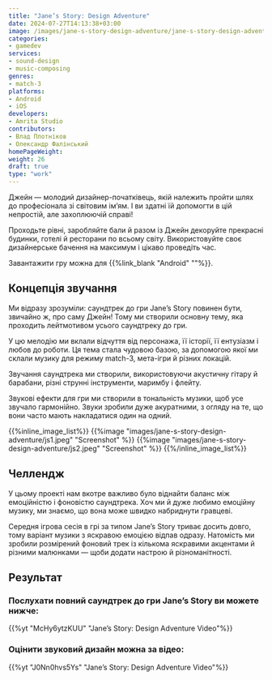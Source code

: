```yaml
---
title: "Jane’s Story: Design Adventure"
date: 2024-07-27T14:13:38+03:00
image: /images/jane-s-story-design-adventure/jane-s-story-design-adventure-thumb.webp
categories:
- gamedev
services:
- sound-design
- music-composing
genres:
- match-3
platforms:
- Android
- iOS
developers:
- Amrita Studio
contributors:
- Влад Плотніков
- Олександр Фалінський
homePageWeight:
weight: 26
draft: true
type: "work"
---
```


Джейн — молодий дизайнер-початківець, якій належить пройти шлях до професіонала зі світовим ім’ям. І ви здатні їй допомогти в цій непростій, але захоплюючій справі!

Проходьте рівні, заробляйте бали й разом із Джейн декоруйте прекрасні будинки, готелі й ресторани по всьому світу. Використовуйте своє дизайнерське бачення на максимум і цікаво проведіть час.

Завантажити гру можна для {{%link_blank "Android" ""%}}.

## Концепція звучання

Ми відразу зрозуміли: саундтрек до гри Jane’s Story повинен бути, звичайно ж, про саму Джейн! Тому ми створили основну тему, яка проходить лейтмотивом усього саундтреку до гри.

У цю мелодію ми вклали відчуття від персонажа, її історії, її ентузіазм і любов до роботи. Ця тема стала чудовою базою, за допомогою якої ми склали музику для режиму match-3, мета-ігри й різних локацій.

Звучання саундтрека ми створили, використовуючи акустичну гітару й барабани, різні струнні інструменти, маримбу і флейту.

Звукові ефекти для гри ми створили в тональність музики, щоб усе звучало гармонійно. Звуки зробили дуже акуратними, з огляду на те, що вони часто мають накладатися один на одний.

{{%inline_image_list%}}
{{%image "images/jane-s-story-design-adventure/js1.jpeg" "Screenshot" %}}
{{%image "images/jane-s-story-design-adventure/js2.jpeg" "Screenshot" %}}
{{%/inline_image_list%}}

## Челлендж

У цьому проекті нам вкотре важливо було віднайти баланс між емоційністю і фоновістю саундтрека. Хоч ми й дуже любимо емоційну музику, ми знаємо, що вона може швидко набриднути гравцеві.

Середня ігрова сесія в грі за типом Jane’s Story триває досить довго, тому варіант музики з яскравою емоцією відпав одразу. Натомість ми зробили розмірений фоновий трек із кількома яскравими акцентами й різними малюнками — щоби додати настрою й різноманітності.

## Результат

### Послухати повний саундтрек до гри Jane’s Story ви можете нижче:

{{%yt "McHy6ytzKUU" "Jane’s Story: Design Adventure Video"%}}

### Оцінити звуковий дизайн можна за відео:

{{%yt "J0Nn0hvs5Ys" "Jane’s Story: Design Adventure Video"%}}